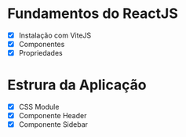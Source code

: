 # Fundamentos do ReactJS

- [X] Instalação com ViteJS
- [X] Componentes 
- [X] Propriedades 

# Estrura da Aplicação

- [X] CSS Module
- [X] Componente Header 
- [X] Componente Sidebar
